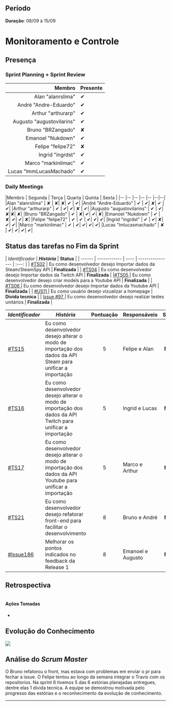 ## Período

**Duração**: 08/09 à 15/09


# Monitoramento e Controle


## Presença
### Sprint Planning + Sprint Review

|Membro | Presente |
|---:|:---|
|Alan "alanrslima" | &#10004; |
|André "Andre-Eduardo" | &#10004; |
|Arthur "arthurarp" | &#10004; |
|Augusto "augustovilarins" | &#10004; |
|Bruno "BRZangado" | &#x2718;|
|Emanoel "Nukdown" | &#10004; |
|Felipe "felipe72" | &#x2718; |
|Ingrid "ingrdst" | &#10004; |
|Marco "markinlimac" | &#10004; |
|Lucas "lmmLucasMachado" | &#10004;|

### Daily Meetings


|Membro | Segunda | Terça | Quarta | Quinta | Sexta |
|-- |-- |-- |-- |-- |--|--|
|Alan "alanrslima" | &#x2718; | &#x2718;| &#x2718;| &#10004; | &#10004;|
|André "Andre-Eduardo" | &#10004; | &#10004;| &#x2718;| &#10004; | &#10004;|
|Arthur "arthurarp" | &#10004; | &#10004;| &#10004;| &#x2718; | &#10004;|
|Augusto "augustovilarins" | &#10004; | &#10004;| &#x2718;|&#x2718;| &#x2718;|
|Bruno "BRZangado" | &#10004; | &#x2718;| &#10004;| &#10004;| &#x2718;|
|Emanoel "Nukdown" | &#10004; | &#x2718;| &#10004;| &#10004;| &#x2718;|
|Felipe "felipe72" | &#10004; | &#10004; | &#10004;| &#10004;| &#10004;|
|Ingrid "ingrdst" | &#10004; | &#10004;| &#x2718;| &#10004;| &#10004;|
|Marco "markinlimac" | &#10004; | &#10004;| &#10004;| &#10004;| &#10004;|
|Lucas "lmlucasmachado" | &#x2718; | &#10004;| &#10004;| &#10004;| &#10004;|



## Status das tarefas no Fim da Sprint


| *Identificador* | ***História*** | **Status** |
| ------ | ------------ |     :---:     |  ---------------- | :---:  |
| [#TS02](https://github.com/fga-eps-mds/2018.2-GamesBI/issues/79) | Eu como desenvolvedor desejo Importar dados da Steam/SteamSpy API  | **Finalizada**  |
| [#TS04](https://github.com/fga-eps-mds/2018.2-GamesBI/issues/80) | Eu como desenvolvedor desejo Importar dados da Twitch API | **Finalizada**  |
|[#TS05 ](https://github.com/fga-eps-mds/2018.2-GamesBI/issues/83) | Eu como desenvolvedor desejo criar models para a Youtube API | **Finalizada**  |
| [#TS06 ](https://github.com/fga-eps-mds/2018.2-GamesBI/issues/81) | Eu como desenvolvedor desejo Importar dados da Youtube API | **Finalizada**  |
| [#US11 ](https://github.com/fga-eps-mds/2018.2-GamesBI/issues/96) | Eu como usuário desejo vizualizar a homepage | **Divida tecnica**  |
| [Issue #97 ](https://github.com/fga-eps-mds/2018.2-GamesBI/issues/97) | Eu como desenvolvedor desejo realizar testes unitários | **Finalizada**  |


| *Identificador* | ***História*** | **Pontuação** | **Responsáveis** | **Status** |
| ------ | ------------ |     :---:     |  ---------------- | :---:  |
|[#TS15](https://github.com/fga-eps-mds/2018.2-GamesBI/issues/188) |  Eu como desenvolvedor desejo alterar o modo de importação dos dados da API Steam para unificar a importação   |     5    | Felipe e Alan | **Nova**  |
| [#TS16](https://github.com/fga-eps-mds/2018.2-GamesBI/issues/190) | Eu como desenvolvedor desejo alterar o modo de importação dos dados da API Twitch para unificar a importação |     5    | Ingrid e Lucas | **Nova**  |
|[#TS17](https://github.com/fga-eps-mds/2018.2-GamesBI/issues/191) | Eu como desenvolvedor desejo alterar o modo de importação dos dados da API Youtube para unificar a importação  |     5    | Marco e Arthur | **Nova**  |
| [#TS21](https://github.com/fga-eps-mds/2018.2-GamesBI/issues/192) | Eu como desenvolvedor desejo refatorar front-end para facilitar o desenvolvimento |     8    | Bruno e André | **Nova**  |
| [#Issue186](https://github.com/fga-eps-mds/2018.2-GamesBI/issues/186) | Melhorar os pontos indicados no feedback da Release 1 | 8 | Emanoel e Augusto | **Nova**  |


## Retrospectiva

<img src="">

#### Ações Tomadas

- 

## Evolução do Conhecimento

<img src="https://i.imgur.com/McZX2FD.png">

## Análise do <i>Scrum Master</i>    

O Bruno refatorou o front, mas estava com problemas em enviar o pr para fechar a issue. O Felipe tentou ao longo da semana integrar o Travis com os repositorios. Na sprint 6 tivemos 5 das 6 estórias planejadas entregues, dentre elas 1 divida tecnica. A equipe se demostrou motivada pelo progresso das estórias e o reconhecimento da evolução de conhecimento.



***
